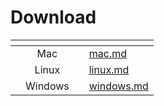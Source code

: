# Download

<table data-view="cards"><thead><tr><th></th><th align="center"></th><th></th><th data-hidden data-card-target data-type="content-ref"></th></tr></thead><tbody><tr><td></td><td align="center">Mac</td><td></td><td><a href="../../gui/download/mac.md">mac.md</a></td></tr><tr><td></td><td align="center">Linux</td><td></td><td><a href="../../gui/download/linux.md">linux.md</a></td></tr><tr><td></td><td align="center">Windows</td><td></td><td><a href="../../gui/download/windows.md">windows.md</a></td></tr></tbody></table>
